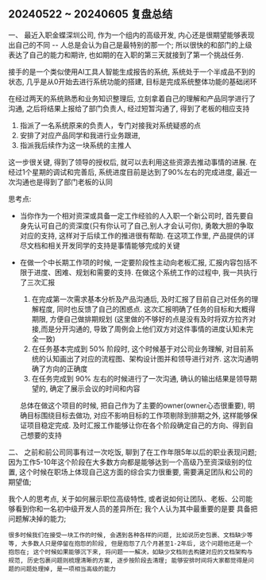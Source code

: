 ## 20240522 ~ 20240605 复盘总结

一、
最近入职金蝶深圳公司, 作为一个组内的高级开发, 内心还是很期望能够表现出自己的不同 -- 人总是会认为自己是最特别的那一个; 所以很快的和部门的上级表达了自己的能力和期许, 也如期的在入职的第三天就接到了第一个挑战任务.

接手的是一个类似使用AI工具人智能生成报告的系统, 系统处于一个半成品不到的状态, 几乎是从0开始去进行系统功能的搭建, 目标是完成系统整体功能的基础闭环

在经过两天的系统熟悉和业务知识整理后, 立刻拿着自己的理解和产品同学进行了沟通, 之后将结果上报给了部门负责人, 经过短暂沟通了, 得到了老板的相应支持
1. 指派了一名系统原来的负责人，专门对接我对系统疑惑的点
2. 安排了对应产品同学和我进行业务跟进, 
3. 指派我后续作为这一块系统的主推人 

这一步很关键, 得到了领导的授权后, 就可以去利用这些资源去推动事情的进展. 在经过1个星期的调试和完善后, 系统进度目前是达到了90%左右的完成进度, 最近一次沟通也是得到了部门老板的认同

思考点:
- 当你作为一个相对资深或具备一定工作经验的人入职一个新公司时, 首先要自身先认可自己的资深度(只有你认可了自己,别人才会认可你), 勇敢大胆的争取对应的支持, 这样对于后续工作的推进很有帮助. 在这项工作里, 产品提供的详尽文档和相关开发同学的支持是事情能够完成的关键
- 在做一个中长期工作项的时候, 一定要阶段性主动向老板汇报, 汇报内容包括不限于进度、困难、规划和需要的支持. 在做这个系统工作的过程中, 我一共执行了三次汇报
  1. 在完成第一次需求基本分析及产品沟通后, 及时汇报了目前自己对任务的理解程度, 同时也反馈了自己的困惑点. 这次汇报明确了任务的目标和大概得期限, 方便自己做排期规划 (这里做的不够好的点是没有及时将双方拉齐对接,而是分开沟通的, 导致了周例会上他们双方对这件事情的进度认知未完全一致)
  2. 在任务基本完成到 50% 阶段时, 这个时候基于对公司业务理解, 对目前系统的认知画出了对应的流程图、架构设计图并和领导进行对齐. 这次沟通明确了方向的正确度
  3. 在任务完成到 90% 左右的时候进行了一次沟通, 确认的输出结果是领导期望的, 确定了展示会议的时间和内容

  总体在做这个项目的时候, 把自己作为了主要的owner(owner心态很重要), 明确目标围绕目标去做功, 对应不影响目标的工作项剔除到排期之外, 这样能够保证项目稳定完成. 及时汇报工作能够让你在各个阶段确定自己的方向、得到自己想要的支持


二、
之前和前公司同事有过一次吃饭, 聊到了在工作年限5年以后的职业表现问题; 因为工作5-10年这个阶段在大多数方向都是能够达到一个高级乃至资深级别的位置, 这个时候在职场上体现自己这方面的综合实力很重要, 需要满足团队和公司的期望值; 

我个人的思考点, 关于如何展示职位高级特性, 或者说如何让团队、老板、公司能够看到你和一名初中级开发人员的差异所在; 我个人认为其中最重要的是要 具备把问题解决掉的能力; 
    
    很多时候我们在接受一块工作的时候, 会遇到各种各样的问题, 比如说历史包裹、文档缺少等等, 大多数人只是停留在抱怨的阶段, 但是抱怨了几个月甚至1-2年后, 这个问题他还是一个抱怨在; 这个时候如果能够沉下来, 将问题一一解决，如缺少文档则去构建对应的文档架构与规范, 历史包裹问题则梳理清晰的方案, 逐步按阶段去清理; 能够安排时间将大家都觉得是问题的问题处理掉, 是一项相当高级的能力







